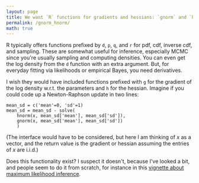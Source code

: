 ```yaml
---
layout: page
title: We want `R` functions for gradients and hessians: `gnorm` and `hnorm`??
permalink: /gnorm_hnorm/
math: true
---
```



R typically offers functions prefixed by `d`, `p`, `q`, and `r` for pdf, cdf, inverse cdf, and sampling. These are somewhat useful for inference, especially MCMC since you're usually sampling and computing densities. You can even get the log density from the `d` function with an extra argument. But, for everyday fitting via likelihoods or empirical Bayes, you need derivatives.

I wish they would have included functions prefixed with `g` for the gradient of the log density w.r.t. the parameters and `h` for the hessian. Imagine if you could code up a Newton-Raphson update in two lines:

    mean_sd = c('mean'=0, 'sd'=1)
    mean_sd = mean_sd - solve( 
        hnorm(x, mean_sd['mean'], mean_sd['sd']), 
        gnorm(x, mean_sd['mean'], mean_sd['sd']) 
        )

(The interface would have to be considered, but here I am thinking of $x$ as a vector, and the return value is the gradient or hessian assuming the entries of $x$ are i.i.d.) 

Does this functionality exist? I suspect it doesn't, because I've looked a bit, and people seem to do it from scratch, for instance in this [vignette about maximum likelihood inference](https://r-forge.r-project.org/scm/viewvc.php/*checkout*/paper/CompStat/maxLik.pdf?revision=1114&root=maxlik&pathrev=1114
). 
 
 

